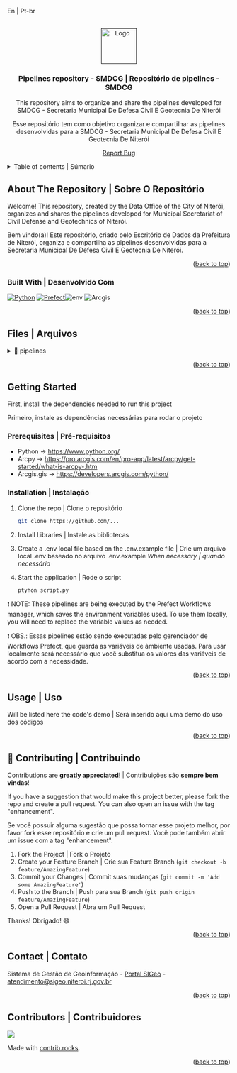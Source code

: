 <a id="readme-top">En | Pt-br</a>

<br />
<div align="center">
  <a href="">
      <img src="https://www.ortofotos.niteroi.rj.gov.br/arquivos/Imagens/github_ED/logos/logo_smdcg%20_%20ED.png" alt="Logo" height="80">
  </a>
  <h3 align="center">Pipelines repository - SMDCG | Repositório de pipelines - SMDCG</h3>
  <p align="center">
    This repository aims to organize and share the pipelines developed for SMDCG - Secretaria Municipal De Defesa Civil E Geotecnia De Niterói
  </p>
  <p>
    Esse repositório tem como objetivo organizar e compartilhar as pipelines desenvolvidas para a SMDCG - Secretaria Municipal De Defesa Civil E Geotecnia De Niterói
  </p>
  <p><a href="https://github.com/SIGeo-Niteroi/scripts/issues">Report Bug</a></p>
</div>

<details>
  <summary>Table of contents | Súmario</summary>
  <ol>
    <li>
      <a href="#about-the-repository--sobre-o-repositório">About The Repository | Sobre O Repositório</a>
      <ul>
        <li><a href="#built-with--desenvolvido-com">Built With | Desenvolvido Com</a></li>
      </ul>
    </li>
    <li>
      <a href="#files--arquivos">Files | Arquivos</a>
      <ul>
        <li><a href="#pipelines">pipelines</a>
          <ul>
            <li><a href="#ncq">niterói_contra_queimadas</a></li>
            <li><a href="#svida">svida</a></li>
          </ul>
        </li>
      </ul>
    </li>
    <li>
      <a href="#getting-started">Getting Started | Inicializando</a>
      <ul>
        <li><a href="#prerequisites--pré-requisitos">Prerequisites | Pré-requisitos</a></li>
        <li><a href="#installation--instalação">Installation | Instalação</a></li>
      </ul>
    </li>
    <li><a href="#usage--uso">Usage | Uso</a></li>
    <li><a href="#-contributing--contribuindo">Contributing | Contribuindo</a></li>
    <li><a href="#contact--contato">Contact | Contato</a></li>
    <li><a href="#contributors--contribuidores">Contributors | Contribuidores</a></li>
  </ol>
</details>

## About The Repository | Sobre O Repositório

<p>Welcome! This repository, created by the Data Office of the City of Niterói, organizes and shares the pipelines developed for Municipal Secretariat of Civil Defense and Geotechnics of Niterói.
<br></p>

<p>Bem vindo(a)! Este repositório, criado pelo Escritório de Dados da Prefeitura de Niterói, organiza e compartilha as pipelines desenvolvidas para a Secretaria Municipal De Defesa Civil E Geotecnia De Niterói.
<br></p>
<p align="right">(<a href="#readme-top">back to top</a>)</p>

### Built With | Desenvolvido Com

[![Python]][Python-url] [![Prefect]][Prefect-url]![env] ![Arcgis]

<p align="right">(<a href="#readme-top">back to top</a>)</p>

<h2 id="files--arquivos">Files | Arquivos</h2>

<details id="pipelines">
  <summary>📁 pipelines</summary>
    <details>
      <summary>📁 niteroi_contra_queimadas</summary>
      <p>In this folder we find two pipelines developed to generate updates on fires in the Niterói Contra Queimadas HUB <a href="https://niteroicontraqueimadas.niteroi.rj.gov.br/">🔗 niteroicontraqueimadas.niteroi.rj.gov.br</a></p>
      <ul>
        <li><strong>fire-occurrences:</strong></li>
        <li><strong>fire_risk:</strong></li>
      </ul>
      <p>Nesta pasta encontramos duas pipelines desenvolvidas para gerar as atualizações sobre incêndios no HUB de Niterói Contra Queimadas <a href="https://niteroicontraqueimadas.niteroi.rj.gov.br/">🔗 niteroicontraqueimadas.niteroi.rj.gov.br</a></p>
      <ul>
        <li><strong>fire-occurrences:</strong></li>
        <li><strong>fire_risk:</strong></li>
      </ul>
    </details>
    <details>
      <summary>📁 svida</summary>
      <p>In this folder we find two pipelines developed to generate updates on fires in the Niterói Contra Queimadas HUB</p>
      <ul>
        <li><strong>📄 fire-occurrences:</strong></li>
        <li><strong>📄 fire_risk:</strong></li>
      </ul>
      <p>Nesta pasta encontramos uma pipeline que faz a integração dos dados meteorológicos disponíbilizados pela defesa civil.</p>
      <ul>
        <li><strong>📄 svida_integration:</strong></li>
      </ul>
    </details>
</details>




<p align="right">(<a href="#readme-top">back to top</a>)</p>

<!-- GETTING STARTED -->
## Getting Started

First, install the dependencies needed to run this project

<p>Primeiro, instale as dependências necessárias para rodar o projeto</p>

### Prerequisites | Pré-requisitos

- Python -> https://www.python.org/
- Arcpy -> https://pro.arcgis.com/en/pro-app/latest/arcpy/get-started/what-is-arcpy-.htm
- Arcgis.gis -> https://developers.arcgis.com/python/

### Installation | Instalação

1. Clone the repo | Clone o repositório
   ```sh
   git clone https://github.com/...
   ```

2. Install Libraries | Instale as bibliotecas

3. Create a .env local file based on the .env.example file | Crie um arquivo local .env baseado no arquivo .env.example
   *When necessary | quando necessário* 

4. Start the application | Rode o script
    ```sh
    ptyhon script.py
   ```
<p>
  ❗ NOTE: These pipelines are being executed by the Prefect Workflows manager, which saves the environment variables used. To use them locally, you will need to replace the variable values ​​as needed.

  ❗ OBS.: Essas pipelines estão sendo executadas pelo gerenciador de Workflows Prefect, que guarda as variáveis de âmbiente usadas. Para usar localmente será necessário que você substitua os valores das variáveis de acordo com a necessidade.
</p>
<p align="right">(<a href="#readme-top">back to top</a>)</p>


## Usage | Uso

Will be listed here the code's demo | Será inserido aqui uma demo do uso dos códigos

<p align="right">(<a href="#readme-top">back to top</a>)</p>

## 🤝 Contributing | Contribuindo
Contributions are **greatly appreciated**! | Contribuições são **sempre bem vindas**!

If you have a suggestion that would make this project better, please fork the repo and create a pull request. You can also open an issue with the tag "enhancement".
<p>Se você possuir alguma sugestão que possa tornar esse projeto melhor, por favor fork esse repositório e crie um pull request. Você pode também abrir um issue com a tag "enhancement".</p>

1. Fork the Project | Fork o Projeto
2. Create your Feature Branch | Crie sua  Feature Branch (`git checkout -b feature/AmazingFeature`)
3. Commit your Changes | Commit suas mudanças (`git commit -m 'Add some AmazingFeature'`)
4. Push to the Branch | Push para sua Branch (`git push origin feature/AmazingFeature`)
5. Open a Pull Request | Abra um Pull Request

Thanks! Obrigado! 😄

<p align="right">(<a href="#readme-top">back to top</a>)</p>

## Contact | Contato

Sistema de Gestão de Geoinformação - [Portal SIGeo](https://www.sigeo.niteroi.rj.gov.br/) - atendimento@sigeo.niteroi.rj.gov.br

<p align="right">(<a href="#readme-top">back to top</a>)</p>

## Contributors | Contribuidores

<a href="https://github.com/SIGeo-Niteroi/pipelines_smdcg/graphs/contributors">
  <img src="https://contrib.rocks/image?repo=SIGeo-Niteroi/pipelines_smdcg" />
</a>

Made with [contrib.rocks](https://contrib.rocks).

<p align="right">(<a href="#readme-top">back to top</a>)</p>


[Python]: https://img.shields.io/badge/Python-14354C?style=for-the-badge&logo=python&logoColor=white
[Prefect]: https://img.shields.io/badge/Prefect-0c1b1f?style=for-the-badge&logo=prefect&logoColor=white
[Arcgis]: https://img.shields.io/badge/ArcGIS-2C7AC3.svg?style=for-the-badge&logo=ArcGIS&logoColor=white
[env]: https://img.shields.io/badge/.ENV-ECD53F.svg?style=for-the-badge&logo=dotenv&logoColor=black
[Python-url]: https://www.python.org/
[Prefect-url]: https://www.prefect.io/